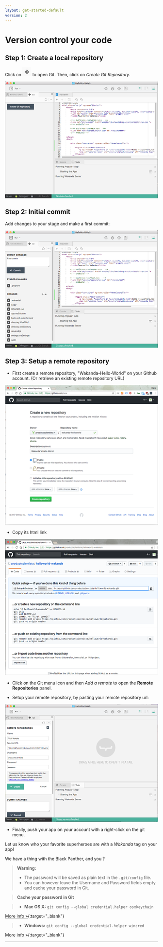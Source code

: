 ```yaml
---
layout: get-started-default
version: 2
---
```


# Version control your code

## Step 1: Create a local repository

Click on <img class="inline" src="/img/git-shortcut.png" /> to open Git.
Then, click on _Create Git Repository_.

<img src="/img/hww2-create-local-repository.png" />

## Step 2: Initial commit

Add changes to your stage and make a first commit:

<img src="/img/hww2-git-commit.png" />


## Step 3: Setup a remote repository

- First create a remote repository, "Wakanda-Hello-World" on your Github account. (Or retrieve an existing remote repository URL)

<img src="/img/hww2-create-remote-github.png" />

- Copy its html link

<img src="/img/hww2-remote-url.png" />

- Click on the Git menu icon and then _Add a remote_ to open the **Remote Repositories** panel.


- Setup your remote repository, by pasting your remote repository url:

<img src="/img/hww2-add-remote.png" />

- Finally, push your app on your account with a right-click on the git menu. 

 Let us know who your favorite superheroes are with a _Wakanda_ tag on your app! 

 We have a thing with the Black Panther, and you ?


> **Warning:** 
> - The password will be saved as plain text in the `.git/config` file.
> - You can however leave the Username and Password fields empty and cache your password in Git.

> **Cache your password in Git** 

> - **Mac OS X:** `git config --global credential.helper osxkeychain`
    
[More info  »](https://help.github.com/articles/caching-your-github-password-in-git/#platform-mac){:target="_blank"}

> - **Windows:** `git config --global credential.helper wincred`
    
[More info  »](https://help.github.com/articles/caching-your-github-password-in-git/#platform-windows){:target="_blank"}

---
